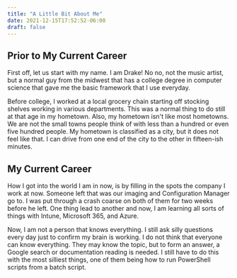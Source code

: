 ```yaml
---
title: "A Little Bit About Me"
date: 2021-12-15T17:52:52-06:00
draft: false
---
```


## Prior to My Current Career

First off, let us start with my name. I am Drake! No no, not the music artist, but a normal guy from the midwest that has a college degree in computer science that gave me the basic framework that I use everyday.

Before college, I worked at a local grocery chain starting off stocking shelves working in various departments. This was a normal thing to do still at that age in my hometown. Also, my hometown isn't like most hometowns. We are not the small towns people think of with less than a hundred or even five hundred people. My hometown is classified as a city, but it does not feel like that. I can drive from one end of the city to the other in fifteen-ish minutes.

## My Current Career
How I got into the world I am in now, is by filling in the spots the company I work at now. Someone left that was our imaging and Configuration Manager go to. I was put through a crash coarse on both of them for two weeks before he left. One thing lead to another and now, I am learning all sorts of things with Intune, Microsoft 365, and Azure. 

Now, I am not a person that knows everything. I still ask silly questions every day just to confirm my brain is working. I do not think that everyone can know everything. They may know the topic, but to form an answer, a Google search or documentation reading is needed. I still have to do this with the most silliest things, one of them being how to run PowerShell scripts from a batch script. 
